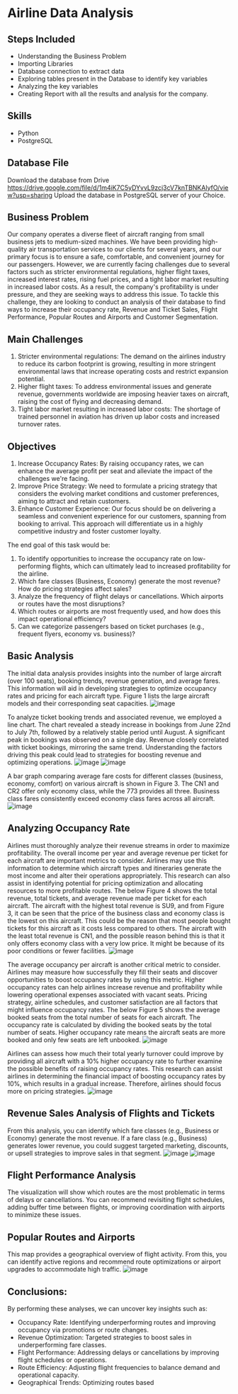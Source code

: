 # Airline Data Analysis

## Steps Included
- Understanding the Business Problem
- Importing Libraries
- Database connection to extract data
- Exploring tables present in the Database to identify key variables
- Analyzing the key variables
- Creating Report with all the results and analysis for the company.

## Skills
- Python
- PostgreSQL

## Database File
Download the database from Drive https://drive.google.com/file/d/1m4iK7C5yDYvvL9zcj3cV7knTBNKAlyfO/view?usp=sharing
Upload the database in PostgreSQL server of your Choice.

## Business Problem
Our company operates a diverse fleet of aircraft ranging from small business jets to medium-sized machines. We have been providing high-quality air transportation services to our clients for several years, and our primary focus is to ensure a safe, comfortable, and convenient journey for our passengers. However, we are currently facing challenges due to several factors such as stricter environmental regulations, higher flight taxes, increased interest rates, rising fuel prices, and a tight labor market resulting in increased labor costs. As a result, the company's profitability is under pressure, and they are seeking ways to address this issue. To tackle this challenge, they are looking to conduct an analysis of their database to find ways to increase their occupancy rate, Revenue and Ticket Sales, Flight Performance, Popular Routes and Airports and Customer Segmentation.

## Main Challenges
1. Stricter environmental regulations: The demand on the airlines industry to reduce its carbon footprint is growing, resulting in more stringent environmental laws that increase operating costs and restrict expansion potential.
2. Higher flight taxes: To address environmental issues and generate revenue, governments worldwide are imposing heavier taxes on aircraft, raising the cost of flying and decreasing demand.
3. Tight labor market resulting in increased labor costs: The shortage of trained personnel in aviation has driven up labor costs and increased turnover rates.

## Objectives
1. Increase Occupancy Rates: By raising occupancy rates, we can enhance the average profit per seat and alleviate the impact of the challenges we're facing.
2. Improve Price Strategy: We need to formulate a pricing strategy that considers the evolving market conditions and customer preferences, aiming to attract and retain customers.
3. Enhance Customer Experience: Our focus should be on delivering a seamless and convenient experience for our customers, spanning from booking to arrival. This approach will differentiate us in a highly competitive industry and foster customer loyalty.

The end goal of this task would be:
1. To identify opportunities to increase the occupancy rate on low-performing flights, which can ultimately lead to increased profitability for the airline.
2. Which fare classes (Business, Economy) generate the most revenue? How do pricing strategies affect sales?
3. Analyze the frequency of flight delays or cancellations. Which airports or routes have the most disruptions?
4. Which routes or airports are most frequently used, and how does this impact operational efficiency?
5. Can we categorize passengers based on ticket purchases (e.g., frequent flyers, economy vs. business)?

## Basic Analysis
The initial data analysis provides insights into the number of large aircraft (over 100 seats), booking trends, revenue generation, and average fares. This information will aid in developing strategies to optimize occupancy rates and pricing for each aircraft type. Figure 1 lists the large aircraft models and their corresponding seat capacities.
![image](https://github.com/user-attachments/assets/e007ae30-f4fe-4714-bd31-b14120bf6c49)

To analyze ticket booking trends and associated revenue, we employed a line chart. The chart revealed a steady increase in bookings from June 22nd to July 7th, followed by a relatively stable period until August. A significant peak in bookings was observed on a single day. Revenue closely correlated with ticket bookings, mirroring the same trend. Understanding the factors driving this peak could lead to strategies for boosting revenue and optimizing operations.
![image](https://github.com/user-attachments/assets/e3c59a83-f030-4944-8a0a-fc93116cc083)
![image](https://github.com/user-attachments/assets/63c0f710-4a3e-4442-806a-597c2bf17f96)



A bar graph comparing average fare costs for different classes (business, economy, comfort) on various aircraft is shown in Figure 3. The CN1 and CR2 offer only economy class, while the 773 provides all three. Business class fares consistently exceed economy class fares across all aircraft.
![image](https://github.com/user-attachments/assets/bbe5aaf5-9e8d-4668-b1cc-0635c4ac3189)


## Analyzing Occupancy Rate
Airlines must thoroughly analyze their revenue streams in order to maximize profitability. The overall income per year and average revenue per ticket for each aircraft are important metrics to consider. Airlines may use this information to determine which aircraft types and itineraries generate the most income and alter their operations appropriately. This research can also assist in identifying potential for pricing optimization and allocating resources to more profitable routes. The below Figure 4 shows the total revenue, total tickets, and average revenue made per ticket for each aircraft. The aircraft with the highest total revenue is SU9, and from Figure 3, it can be seen that the price of the business class and economy class is the lowest on this aircraft. This could be the reason that most people bought tickets for this aircraft as it costs less compared to others. The aircraft with the least total revenue is CN1, and the possible reason behind this is that it only offers economy class with a very low price. It might be because of its poor conditions or fewer facilities.
![image](https://github.com/user-attachments/assets/7dc0968d-cb97-41cf-9214-936ebf878a0a)


The average occupancy per aircraft is another critical metric to consider. Airlines may measure how successfully they fill their seats and discover opportunities to boost occupancy rates by using this metric. Higher occupancy rates can help airlines increase revenue and profitability while lowering operational expenses associated with vacant seats. Pricing strategy, airline schedules, and customer satisfaction are all factors that might influence occupancy rates. The below Figure 5 shows the average booked seats from the total number of seats for each aircraft. The occupancy rate is calculated by dividing the booked seats by the total number of seats. Higher occupancy rate means the aircraft seats are more booked and only few seats are left unbooked.
![image](https://github.com/user-attachments/assets/2e6c9d5b-7862-4376-8303-a837be979676)


Airlines can assess how much their total yearly turnover could improve by providing all aircraft with a 10% higher occupancy rate to further examine the possible benefits of raising occupancy rates. This research can assist airlines in determining the financial impact of boosting occupancy rates by 10%, which results in a gradual increase. Therefore, airlines should focus more on pricing strategies.
![image](https://github.com/user-attachments/assets/54dd055b-4c0e-4dfa-9a1a-55047cb8f52f)



## Revenue Sales Analysis of Flights and Tickets
From this analysis, you can identify which fare classes (e.g., Business or Economy) generate the most revenue. If a fare class (e.g., Business) generates lower revenue, you could suggest targeted marketing, discounts, or upsell strategies to improve sales in that segment.
![image](https://github.com/user-attachments/assets/192f9912-1754-4dd0-b0a3-2d8d5fec4e7f)
![image](https://github.com/user-attachments/assets/1bdbb858-9507-4e76-8529-f267dbb42562)



## Flight Performance Analysis
The visualization will show which routes are the most problematic in terms of delays or cancellations. You can recommend revisiting flight schedules, adding buffer time between flights, or improving coordination with airports to minimize these issues.

## Popular Routes and Airports
This map provides a geographical overview of flight activity. From this, you can identify active regions and recommend route optimizations or airport upgrades to accommodate high traffic.
![image](https://github.com/user-attachments/assets/24169da6-ea3b-449b-a223-4bfbb7d70471)

## Conclusions:
By performing these analyses, we can uncover key insights such as:

- Occupancy Rate: Identifying underperforming routes and improving occupancy via promotions or route changes.
- Revenue Optimization: Targeted strategies to boost sales in underperforming fare classes.
- Flight Performance: Addressing delays or cancellations by improving flight schedules or operations.
- Route Efficiency: Adjusting flight frequencies to balance demand and operational capacity.
- Geographical Trends: Optimizing routes based
